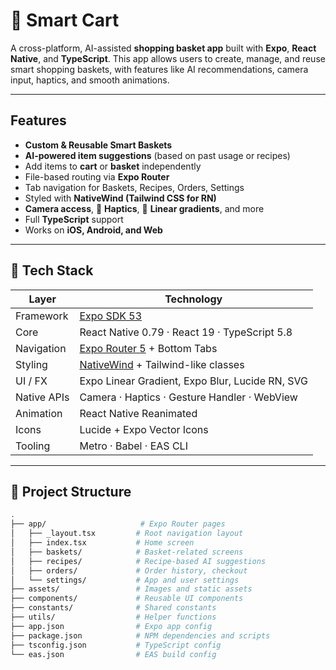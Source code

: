 # 🛒 Smart Cart 

A cross-platform, AI-assisted **shopping basket app** built with **Expo**, **React Native**, and **TypeScript**. This app allows users to create, manage, and reuse smart shopping baskets, with features like AI recommendations, camera input, haptics, and smooth animations.

---

##  Features

-  **Custom & Reusable Smart Baskets**
-  **AI-powered item suggestions** (based on past usage or recipes)
-  Add items to **cart** or **basket** independently
-  File-based routing via **Expo Router**
-  Tab navigation for Baskets, Recipes, Orders, Settings
-  Styled with **NativeWind (Tailwind CSS for RN)**
-  **Camera access**, 📳 **Haptics**, 🎨 **Linear gradients**, and more
-  Full **TypeScript** support
-  Works on **iOS, Android, and Web**

---

## 🧱 Tech Stack

| Layer | Technology |
|-------|------------|
| Framework | [Expo SDK 53](https://docs.expo.dev/) |
| Core | React Native 0.79 · React 19 · TypeScript 5.8 |
| Navigation | [Expo Router 5](https://expo.github.io/router) + Bottom Tabs |
| Styling | [NativeWind](https://www.nativewind.dev) + Tailwind-like classes |
| UI / FX | Expo Linear Gradient, Expo Blur, Lucide RN, SVG |
| Native APIs | Camera · Haptics · Gesture Handler · WebView |
| Animation | React Native Reanimated |
| Icons | Lucide + Expo Vector Icons |
| Tooling | Metro · Babel · EAS CLI |

---

## 📁 Project Structure

```bash
.
├── app/                     # Expo Router pages
│   ├── _layout.tsx         # Root navigation layout
│   ├── index.tsx           # Home screen
│   ├── baskets/            # Basket-related screens
│   ├── recipes/            # Recipe-based AI suggestions
│   ├── orders/             # Order history, checkout
│   └── settings/           # App and user settings
├── assets/                 # Images and static assets
├── components/             # Reusable UI components
├── constants/              # Shared constants
├── utils/                  # Helper functions
├── app.json                # Expo app config
├── package.json            # NPM dependencies and scripts
├── tsconfig.json           # TypeScript config
└── eas.json                # EAS build config
